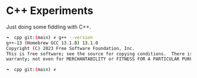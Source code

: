 # C++ Experiments

Just doing some fiddling with C++.

```bash
➜  cpp git:(main) ✗ g++ --version
g++-13 (Homebrew GCC 13.1.0) 13.1.0
Copyright (C) 2023 Free Software Foundation, Inc.
This is free software; see the source for copying conditions.  There is NO
warranty; not even for MERCHANTABILITY or FITNESS FOR A PARTICULAR PURPOSE.

➜  cpp git:(main) ✗
```
